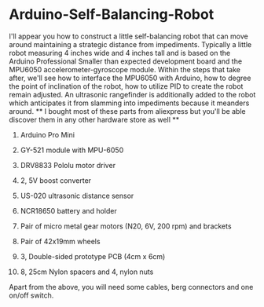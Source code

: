 # Arduino-Self-Balancing-Robot
I'll appear you how to construct a little self-balancing robot that can move around maintaining a strategic distance from impediments. Typically a little robot measuring 4 inches wide and 4 inches tall and is based on the Arduino Professional Smaller than expected development board and the MPU6050 accelerometer-gyroscope module. Within the steps that take after, we'll see how to interface the MPU6050 with Arduino, how to degree the point of inclination of the robot, how to utilize PID to create the robot remain adjusted. An ultrasonic rangefinder is additionally added to the robot which anticipates it from slamming into impediments because it meanders around.
** I bought most of these parts from aliexpress but you'll be able discover them in any other hardware store as well **

1. Arduino Pro Mini

2. GY-521 module with MPU-6050

3. DRV8833 Pololu motor driver

4. 2, 5V boost converter

5. US-020 ultrasonic distance sensor

6. NCR18650 battery and holder

7. Pair of micro metal gear motors (N20, 6V, 200 rpm) and brackets

8. Pair of 42x19mm wheels

9. 3, Double-sided prototype PCB (4cm x 6cm)

10. 8, 25cm Nylon spacers and 4, nylon nuts

Apart from the above, you will need some cables, berg connectors and one on/off switch.

                                               
